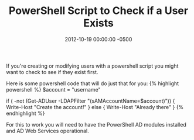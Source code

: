 ﻿---
layout: post
title:  PowerShell Script to Check if a User Exists
date:   2012-10-19 00:00:00 -0500
categories: IT
---






If you're creating or modifying users with a powershell script you might want to check to see if they exist first.

Here is some powershell code that will do just that for you:
{% highlight powershell %}
$account = "username"

if ( -not (Get-ADUser -LDAPFilter "(sAMAccountName=$account)"))
{ Write-Host "Create the account!" }
else
{ Write-Host "Already there" }
{% endhighlight %}

For this to work you will need to have the PowerShell AD modules installed and AD Web Services operational.


